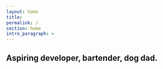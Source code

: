 ```yaml
---
layout: home
title:
permalink: /
section: home
intro_paragraph: >
---
```


## Aspiring developer, bartender, dog dad.
